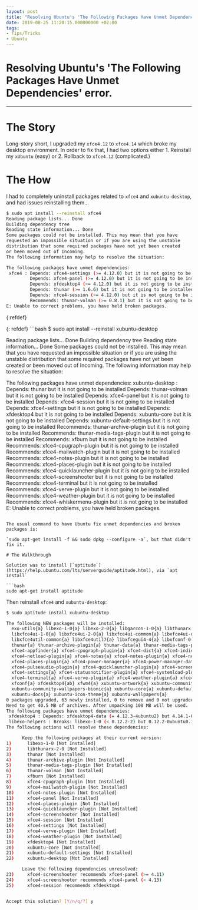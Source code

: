 ```yaml
---
layout: post
title: "Resolving Ubuntu's 'The Following Packages Have Unmet Dependencies' error."
date: 2019-08-25 11:20:15.000000000 +02:00
tags:
- Tips/Tricks
- Ubuntu
---
```

# Resolving Ubuntu's 'The Following Packages Have Unmet Dependencies' error.

-----------------------------------------------------------------------------------------

# The Story
Long-story short, I upgraded my `xfce4.12` to `xfce4.14` which broke my desktop environment. In order to fix that, I had two options either 1. Reinstall my `xUbuntu` (easy) or 2. Rollback to `xfce4.12` (complicated.)

# The How
I had to completely uninstall packages related to `xfce4` and `xubuntu-desktop`, and had issues reinstalling them...

```bash
$ sudo apt install --reinstall xfce4
Reading package lists... Done
Building dependency tree
Reading state information... Done
Some packages could not be installed. This may mean that you have
requested an impossible situation or if you are using the unstable
distribution that some required packages have not yet been created
or been moved out of Incoming.
The following information may help to resolve the situation:

The following packages have unmet dependencies:
 xfce4 : Depends: xfce4-settings (>= 4.12.0) but it is not going to be installed
         Depends: xfce4-panel (>= 4.12.0) but it is not going to be installed
         Depends: xfdesktop4 (>= 4.12.0) but it is not going to be installed
         Depends: thunar (>= 1.6.6) but it is not going to be installed
         Depends: xfce4-session (>= 4.12.0) but it is not going to be installed
         Recommends: thunar-volman (>= 0.8.1) but it is not going to be installed
E: Unable to correct problems, you have held broken packages.
```
{:refdef}
<div id="amzn-assoc-ad-b95f659f-7175-4d7a-86e7-2afe0fcc6598"></div><script async src="//z-na.amazon-adsystem.com/widgets/onejs?MarketPlace=US&adInstanceId=b95f659f-7175-4d7a-86e7-2afe0fcc6598"></script>
{: refdef}
```bash
$ sudo apt install --reinstall xubuntu-desktop

Reading package lists... Done
Building dependency tree
Reading state information... Done
Some packages could not be installed. This may mean that you have
requested an impossible situation or if you are using the unstable
distribution that some required packages have not yet been created
or been moved out of Incoming.
The following information may help to resolve the situation:

The following packages have unmet dependencies:
 xubuntu-desktop : Depends: thunar but it is not going to be installed
                   Depends: thunar-volman but it is not going to be installed
                   Depends: xfce4-panel but it is not going to be installed
                   Depends: xfce4-session but it is not going to be installed
                   Depends: xfce4-settings but it is not going to be installed
                   Depends: xfdesktop4 but it is not going to be installed
                   Depends: xubuntu-core but it is not going to be installed
                   Depends: xubuntu-default-settings but it is not going to be installed
                   Recommends: thunar-archive-plugin but it is not going to be installed
                   Recommends: thunar-media-tags-plugin but it is not going to be installed
                   Recommends: xfburn but it is not going to be installed
                   Recommends: xfce4-cpugraph-plugin but it is not going to be installed
                   Recommends: xfce4-mailwatch-plugin but it is not going to be installed
                   Recommends: xfce4-notes-plugin but it is not going to be installed
                   Recommends: xfce4-places-plugin but it is not going to be installed
                   Recommends: xfce4-quicklauncher-plugin but it is not going to be installed
                   Recommends: xfce4-screenshooter but it is not going to be installed
                   Recommends: xfce4-terminal but it is not going to be installed
                   Recommends: xfce4-verve-plugin but it is not going to be installed
                   Recommends: xfce4-weather-plugin but it is not going to be installed
                   Recommends: xfce4-whiskermenu-plugin but it is not going to be installed
E: Unable to correct problems, you have held broken packages.
```

The usual command to have Ubuntu fix unmet dependencies and broken packages is:

`sudo apt-get install -f && sudo dpkg --configure -a`, but that didn't fix it.

# The Walkthrough

Solution was to install [`aptitude`](https://help.ubuntu.com/lts/serverguide/aptitude.html), via `apt install`

```bash
sudo apt-get install aptitude
```

Then reinstall `xfce4` and `xubuntu-desktop`:
```bash
$ sudo aptitude install xubuntu-desktop

The following NEW packages will be installed:
  exo-utils{a} libexo-1-0{a} libexo-2-0{a} libgarcon-1-0{a} libthunarx-2-0{a} libxfce4panel-2.0-4{a}
  libxfce4ui-1-0{a} libxfce4ui-2-0{a} libxfce4ui-common{a} libxfce4ui-utils{a} libxfce4util-bin{a}
  libxfce4util-common{a} libxfce4util7{a} libxfcegui4-4{a} libxfconf-0-2{a} mousepad{a} parole{a} ristretto{a}
  thunar{a} thunar-archive-plugin{a} thunar-data{a} thunar-media-tags-plugin{a} thunar-volman{a} xfburn{a}
  xfce4-appfinder{a} xfce4-cpugraph-plugin{a} xfce4-dict{a} xfce4-indicator-plugin{a} xfce4-mailwatch-plugin{a}
  xfce4-netload-plugin{a} xfce4-notes{a} xfce4-notes-plugin{a} xfce4-notifyd{a} xfce4-panel{a}
  xfce4-places-plugin{a} xfce4-power-manager{a} xfce4-power-manager-data{a} xfce4-power-manager-plugins{a}
  xfce4-pulseaudio-plugin{a} xfce4-quicklauncher-plugin{a} xfce4-screenshooter{a} xfce4-session{a}
  xfce4-settings{a} xfce4-statusnotifier-plugin{a} xfce4-systemload-plugin{a} xfce4-taskmanager{a}
  xfce4-terminal{a} xfce4-verve-plugin{a} xfce4-weather-plugin{a} xfce4-whiskermenu-plugin{a} xfce4-xkb-plugin{a}
  xfconf{a} xfdesktop4{ab} xfwm4{a} xubuntu-artwork{a} xubuntu-community-wallpapers{a}
  xubuntu-community-wallpapers-bionic{a} xubuntu-core{a} xubuntu-default-settings{a} xubuntu-desktop
  xubuntu-docs{a} xubuntu-icon-theme{a} xubuntu-wallpapers{a}
0 packages upgraded, 63 newly installed, 0 to remove and 0 not upgraded.
Need to get 40.5 MB of archives. After unpacking 108 MB will be used.
The following packages have unmet dependencies:
 xfdesktop4 : Depends: xfdesktop4-data (= 4.12.3-4ubuntu2) but 4.14.1-0ubuntu1~18.04 is installed
 libexo-helpers : Breaks: libexo-1-0 (< 0.12.2-2) but 0.12.2-0ubuntu0.18.04.1 is to be installed
The following actions will resolve these dependencies:

      Keep the following packages at their current version:
1)      libexo-1-0 [Not Installed]
2)      libthunarx-2-0 [Not Installed]
3)      thunar [Not Installed]
4)      thunar-archive-plugin [Not Installed]
5)      thunar-media-tags-plugin [Not Installed]
6)      thunar-volman [Not Installed]
7)      xfburn [Not Installed]
8)      xfce4-cpugraph-plugin [Not Installed]
9)      xfce4-mailwatch-plugin [Not Installed]
10)     xfce4-notes-plugin [Not Installed]
11)     xfce4-panel [Not Installed]
12)     xfce4-places-plugin [Not Installed]
13)     xfce4-quicklauncher-plugin [Not Installed]
14)     xfce4-screenshooter [Not Installed]
15)     xfce4-session [Not Installed]
16)     xfce4-settings [Not Installed]
17)     xfce4-verve-plugin [Not Installed]
18)     xfce4-weather-plugin [Not Installed]
19)     xfdesktop4 [Not Installed]
20)     xubuntu-core [Not Installed]
21)     xubuntu-default-settings [Not Installed]
22)     xubuntu-desktop [Not Installed]

      Leave the following dependencies unresolved:
23)     xfce4-screenshooter recommends xfce4-panel (>= 4.11)
24)     xfce4-screenshooter recommends xfce4-panel (< 4.13)
25)     xfce4-session recommends xfdesktop4


Accept this solution? [Y/n/q/?] y

```
